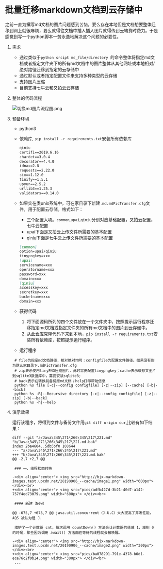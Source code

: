 
# 批量迁移markdown文档到云存储中

之前一直为撰写md文档的图片问题感到苦恼，要么存在本地但是文档想要整体迁移到网上就很麻烦，要么就得往文档中插入插入图片就得传到云端费时费力。于是感觉到写一个python脚本一劳永逸地解决这个问题的必要性。

1. 需求

   - 通过类似于`python srcipt md_file/directory `的命令整体将指定md文档或者指定文件夹下的所有md文档中的图片整体从其他网址或本地相对/绝对路径迁移到指定的云存储中
   - 通过默认或者指定配置文件来支持多种类型的云存储
   - 支持图片压缩
   - 目前支持七牛云和又拍云云存储

2. 整体的代码流程

   ![切换md图片流程图.png](批量迁移markdown文件图片到云存储中.assets/36031ec2c22a531e1496be21ee69974a.png)

3. 预备环境

   - python3

   - 依赖库, `pip install -r requirements.txt`安装所有依赖库

     ```markdown
     qiniu
     certifi==2019.6.16
     chardet==3.0.4
     decorator==4.4.0
     idna==2.8
     requests==2.22.0
     six==1.12.0
     tinify==1.5.1
     upyun==2.5.2
     urllib3==1.25.3
     validators==0.14.0
     ```

   - 如果实在类unix系统中，可在家目录下新建`.md.mdPicTransfer.cfg`文件，用于配置云存储。格式如下：

     - 三个配置大项。`common`,`upai`,`qiniu`分别对应基础配置，又拍云配置，七牛云配置
     - upai下面是又拍云上传文件所需要的基本配置
     - qiniu下面是七牛云上传文件所需要的基本配置

     ```markdown
     [common]
     option=upai/qiniu
     tinypngkey=xxx
     [upai]
     servicename=xxx
     operatorname=xxx
     password=xxx
     domain=xxx
     [qiniu]
     accesskey=xxx
     secretkey=xxx
     bucketname=xxx
     domain=xxx
     ```

     

   - 获得代码

     1. 将下面源码所列的四个文件放在一个文件夹中，按照提示运行程序迁移指定md文档或指定文件夹的所有md文档中的图片到云存储中。
     2. 从[此仓库]()克隆代码下来到本地，`pip install -r requirements.txt`安装所有依赖库，按照提示运行程序。

   
   - 运行程序
   ```shell
    # file为指定md文档路径，相对绝对均可；configfile为配置文件路径，如果没有则为默认家目录下.mdPicTransfer.cfg
    # zip表示使用tinyPNG压缩图片，此时需要配置tinypngkey；cache表示缓存文图片到sqlite3数据库中，需要安装sqlite3;
    # back表示在转换前备份原md文档；help打印帮助信息
    python %s file [-c|--config configfile] [-z|--zip] [--cache] [-b|--back]
    python %s -R|--Recursive directory [-c|--config configfile] [-z|--zip] [-b|--back]
    python %s -h|--help
   ```
5. 演示效果

   运行该程序，将得到文件与备份文件用`git diff origin cur`,比较有如下结果：

   ```text
   diff --git "a/Java\345\271\266\345\217\221.md" "b/Java\345\271\266\345\217\221.md.bak"
   index 2ba4604..5db5bf0 100644
   --- "a/Java\345\271\266\345\217\221.md"
   +++ "b/Java\345\271\266\345\217\221.md.bak"
   @@ -2,7 +2,7 @@
    
    ### 一、线程状态转换
    
   -<div align="center"> <img src="http://hjx-markdown-images.test.upcdn.net/20190906_--cache/image1.png" width="600px"> </div><br>
   +<div align="center"> <img src="pics/adfb427d-3b21-40d7-a142-757f4ed73079.png" width="600px"> </div><br>
    
    #### 新建（New）
    
   @@ -675,7 +675,7 @@ java.util.concurrent（J.U.C）大大提高了并发性能，AQS 被认为是 J.
    
    维护了一个计数器 cnt，每次调用 countDown() 方法会让计数器的值减 1，减到 0 的时候，那些因为调用 await() 方法而在等待的线程就会被唤醒。
    
   -<div align="center"> <img src="http://hjx-markdown-images.test.upcdn.net/20190906_--cache/image2.png" width="300px"> </div><br>
   +<div align="center"> <img src="pics/ba078291-791e-4378-b6d1-ece76c2f0b14.png" width="300px"> </div><br>
    ...
   ```
    


   